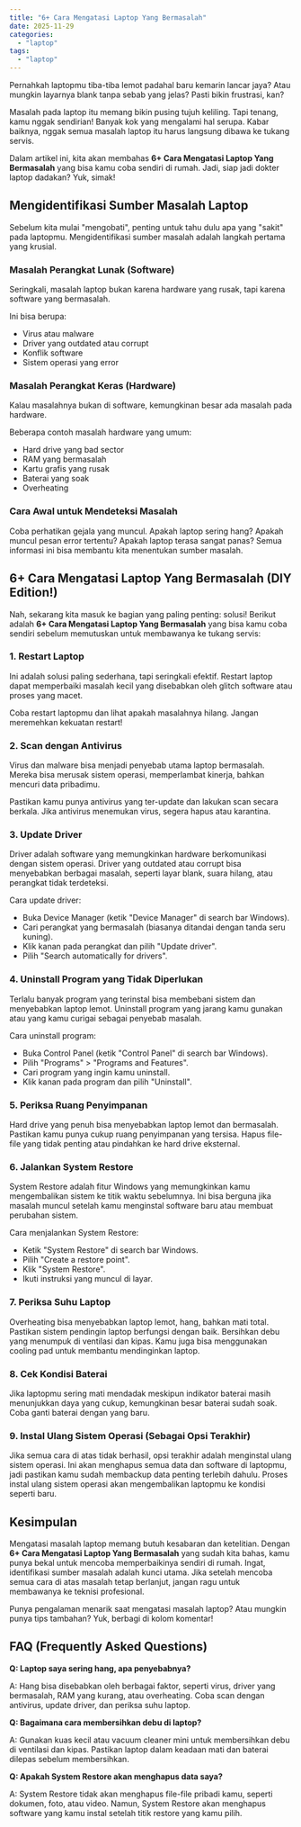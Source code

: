 ```yaml
---
title: "6+ Cara Mengatasi Laptop Yang Bermasalah"
date: 2025-11-29
categories: 
  - "laptop"
tags: 
  - "laptop"
---
```


Pernahkah laptopmu tiba-tiba lemot padahal baru kemarin lancar jaya? Atau mungkin layarnya blank tanpa sebab yang jelas? Pasti bikin frustrasi, kan?

Masalah pada laptop itu memang bikin pusing tujuh keliling. Tapi tenang, kamu nggak sendirian! Banyak kok yang mengalami hal serupa. Kabar baiknya, nggak semua masalah laptop itu harus langsung dibawa ke tukang servis.

Dalam artikel ini, kita akan membahas **6+ Cara Mengatasi Laptop Yang Bermasalah** yang bisa kamu coba sendiri di rumah. Jadi, siap jadi dokter laptop dadakan? Yuk, simak!

## Mengidentifikasi Sumber Masalah Laptop

Sebelum kita mulai "mengobati", penting untuk tahu dulu apa yang "sakit" pada laptopmu. Mengidentifikasi sumber masalah adalah langkah pertama yang krusial.

### Masalah Perangkat Lunak (Software)

Seringkali, masalah laptop bukan karena hardware yang rusak, tapi karena software yang bermasalah.

Ini bisa berupa:

- Virus atau malware
- Driver yang outdated atau corrupt
- Konflik software
- Sistem operasi yang error

### Masalah Perangkat Keras (Hardware)

Kalau masalahnya bukan di software, kemungkinan besar ada masalah pada hardware.

Beberapa contoh masalah hardware yang umum:

- Hard drive yang bad sector
- RAM yang bermasalah
- Kartu grafis yang rusak
- Baterai yang soak
- Overheating

### Cara Awal untuk Mendeteksi Masalah

Coba perhatikan gejala yang muncul. Apakah laptop sering hang? Apakah muncul pesan error tertentu? Apakah laptop terasa sangat panas? Semua informasi ini bisa membantu kita menentukan sumber masalah.

## 6+ Cara Mengatasi Laptop Yang Bermasalah (DIY Edition!)

Nah, sekarang kita masuk ke bagian yang paling penting: solusi! Berikut adalah **6+ Cara Mengatasi Laptop Yang Bermasalah** yang bisa kamu coba sendiri sebelum memutuskan untuk membawanya ke tukang servis:

### 1\. Restart Laptop

Ini adalah solusi paling sederhana, tapi seringkali efektif. Restart laptop dapat memperbaiki masalah kecil yang disebabkan oleh glitch software atau proses yang macet.

Coba restart laptopmu dan lihat apakah masalahnya hilang. Jangan meremehkan kekuatan restart!

### 2\. Scan dengan Antivirus

Virus dan malware bisa menjadi penyebab utama laptop bermasalah. Mereka bisa merusak sistem operasi, memperlambat kinerja, bahkan mencuri data pribadimu.

Pastikan kamu punya antivirus yang ter-update dan lakukan scan secara berkala. Jika antivirus menemukan virus, segera hapus atau karantina.

### 3\. Update Driver

Driver adalah software yang memungkinkan hardware berkomunikasi dengan sistem operasi. Driver yang outdated atau corrupt bisa menyebabkan berbagai masalah, seperti layar blank, suara hilang, atau perangkat tidak terdeteksi.

Cara update driver:

- Buka Device Manager (ketik "Device Manager" di search bar Windows).
- Cari perangkat yang bermasalah (biasanya ditandai dengan tanda seru kuning).
- Klik kanan pada perangkat dan pilih "Update driver".
- Pilih "Search automatically for drivers".

### 4\. Uninstall Program yang Tidak Diperlukan

Terlalu banyak program yang terinstal bisa membebani sistem dan menyebabkan laptop lemot. Uninstall program yang jarang kamu gunakan atau yang kamu curigai sebagai penyebab masalah.

Cara uninstall program:

- Buka Control Panel (ketik "Control Panel" di search bar Windows).
- Pilih "Programs" > "Programs and Features".
- Cari program yang ingin kamu uninstall.
- Klik kanan pada program dan pilih "Uninstall".

### 5\. Periksa Ruang Penyimpanan

Hard drive yang penuh bisa menyebabkan laptop lemot dan bermasalah. Pastikan kamu punya cukup ruang penyimpanan yang tersisa. Hapus file-file yang tidak penting atau pindahkan ke hard drive eksternal.

### 6\. Jalankan System Restore

System Restore adalah fitur Windows yang memungkinkan kamu mengembalikan sistem ke titik waktu sebelumnya. Ini bisa berguna jika masalah muncul setelah kamu menginstal software baru atau membuat perubahan sistem.

Cara menjalankan System Restore:

- Ketik "System Restore" di search bar Windows.
- Pilih "Create a restore point".
- Klik "System Restore".
- Ikuti instruksi yang muncul di layar.

### 7\. Periksa Suhu Laptop

Overheating bisa menyebabkan laptop lemot, hang, bahkan mati total. Pastikan sistem pendingin laptop berfungsi dengan baik. Bersihkan debu yang menumpuk di ventilasi dan kipas. Kamu juga bisa menggunakan cooling pad untuk membantu mendinginkan laptop.

### 8\. Cek Kondisi Baterai

Jika laptopmu sering mati mendadak meskipun indikator baterai masih menunjukkan daya yang cukup, kemungkinan besar baterai sudah soak. Coba ganti baterai dengan yang baru.

### 9\. Instal Ulang Sistem Operasi (Sebagai Opsi Terakhir)

Jika semua cara di atas tidak berhasil, opsi terakhir adalah menginstal ulang sistem operasi. Ini akan menghapus semua data dan software di laptopmu, jadi pastikan kamu sudah membackup data penting terlebih dahulu. Proses instal ulang sistem operasi akan mengembalikan laptopmu ke kondisi seperti baru.

## Kesimpulan

Mengatasi masalah laptop memang butuh kesabaran dan ketelitian. Dengan **6+ Cara Mengatasi Laptop Yang Bermasalah** yang sudah kita bahas, kamu punya bekal untuk mencoba memperbaikinya sendiri di rumah. Ingat, identifikasi sumber masalah adalah kunci utama. Jika setelah mencoba semua cara di atas masalah tetap berlanjut, jangan ragu untuk membawanya ke teknisi profesional.

Punya pengalaman menarik saat mengatasi masalah laptop? Atau mungkin punya tips tambahan? Yuk, berbagi di kolom komentar!

## FAQ (Frequently Asked Questions)

**Q: Laptop saya sering hang, apa penyebabnya?**

A: Hang bisa disebabkan oleh berbagai faktor, seperti virus, driver yang bermasalah, RAM yang kurang, atau overheating. Coba scan dengan antivirus, update driver, dan periksa suhu laptop.

**Q: Bagaimana cara membersihkan debu di laptop?**

A: Gunakan kuas kecil atau vacuum cleaner mini untuk membersihkan debu di ventilasi dan kipas. Pastikan laptop dalam keadaan mati dan baterai dilepas sebelum membersihkan.

**Q: Apakah System Restore akan menghapus data saya?**

A: System Restore tidak akan menghapus file-file pribadi kamu, seperti dokumen, foto, atau video. Namun, System Restore akan menghapus software yang kamu instal setelah titik restore yang kamu pilih.
